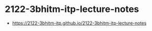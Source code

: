 # 2122-3bhitm-itp-lecture-notes

- https://2122-3bhitm-itp.github.io/2122-3bhitm-itp-lecture-notes


